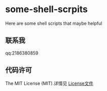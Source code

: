 # some-shell-scrpits
Here are some shell scripts that maybe helpful


## 联系我
qq:2186380859

## 代码许可
The MIT License (MIT).详情见 [License文件](https://github.com/yinyanlu/some-shell-scrpits/raw/master/LICENSE)
